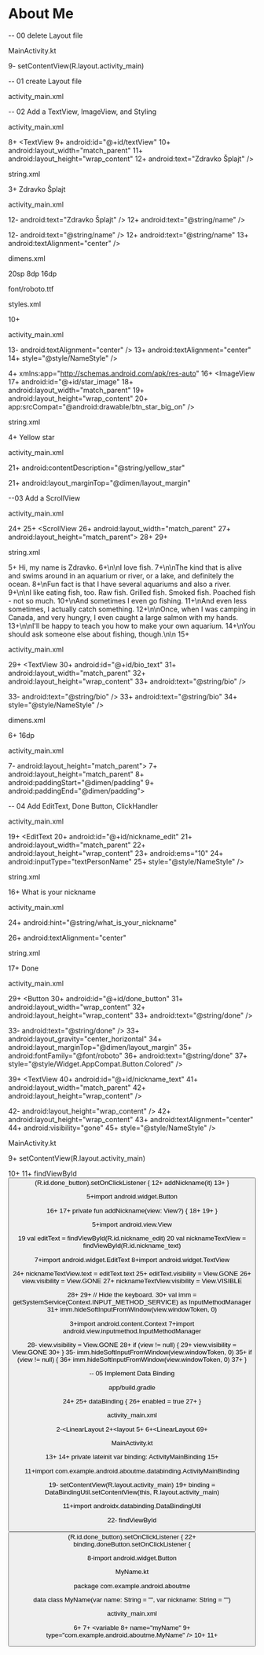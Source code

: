 # About Me

-- 00 delete Layout file

MainActivity.kt

9-        setContentView(R.layout.activity_main)

-- 01 create Layout file

activity_main.xml

<?xml version="1.0" encoding="utf-8"?>
<LinearLayout
    xmlns:android="http://schemas.android.com/apk/res/android"
    android:orientation="vertical"
	android:layout_width="match_parent"
    android:layout_height="match_parent">

</LinearLayout>

-- 02 Add a TextView, ImageView, and Styling

activity_main.xml

8+    <TextView
9+        android:id="@+id/textView"
10+        android:layout_width="match_parent"
11+        android:layout_height="wrap_content"
12+        android:text="Zdravko Šplajt" />


string.xml

3+    <string name="name">Zdravko Šplajt</string>


activity_main.xml

12-        android:text="Zdravko Šplajt" />
12+        android:text="@string/name" />

12-        android:text="@string/name" />
12+        android:text="@string/name"
13+        android:textAlignment="center" />

dimens.xml

<?xml version="1.0" encoding="utf-8"?>
<resources>
    <dimen name="text_size">20sp</dimen>
    <dimen name="small_padding">8dp</dimen>
    <dimen name="layout_margin">16dp</dimen>
</resources>

font/roboto.ttf

styles.xml

10+    <style name="NameStyle">
11+        <item name="android:layout_marginTop">@dimen/layout_margin</item>
12+        <item name="android:fontFamily">@font/roboto</item>
13+        <item name="android:paddingTop">@dimen/small_padding</item>
14+        <item name="android:textColor">@android:color/black</item>
15+        <item name="android:textSize">@dimen/text_size</item>
16+    </style>

activity_main.xml

13-        android:textAlignment="center" />
13+        android:textAlignment="center"
14+        style="@style/NameStyle" />

4+    xmlns:app="http://schemas.android.com/apk/res-auto"
16+    <ImageView
17+        android:id="@+id/star_image"
18+        android:layout_width="match_parent"
19+        android:layout_height="wrap_content"
20+        app:srcCompat="@android:drawable/btn_star_big_on" />

string.xml

4+    <string name="yellow_star">Yellow star</string>

activity_main.xml

21+        android:contentDescription="@string/yellow_star"

21+        android:layout_marginTop="@dimen/layout_margin"


--03 Add a ScrollView


activity_main.xml

24+
25+    <ScrollView
26+        android:layout_width="match_parent"
27+        android:layout_height="match_parent">
28+
29+    </ScrollView>


string.xml

5+    <string name="bio">Hi, my name is Zdravko.
6+\n\nI love fish.
7+\n\nThe kind that is alive and swims around in an aquarium or river, or a lake, and definitely the ocean.
8+\nFun fact is that I have several aquariums and also a river.
9+\n\nI like eating fish, too. Raw fish. Grilled fish. Smoked fish. Poached fish - not so much.
10+\nAnd sometimes I even go fishing.
11+\nAnd even less sometimes, I actually catch something.
12+\n\nOnce, when I was camping in Canada, and very hungry, I even caught a large salmon with my hands.
13+\n\nI\'ll be happy to teach you how to make your own aquarium.
14+\nYou should ask someone else about fishing, though.\n\n
15+    </string>


activity_main.xml

29+        <TextView
30+            android:id="@+id/bio_text"
31+            android:layout_width="match_parent"
32+            android:layout_height="wrap_content"
33+            android:text="@string/bio" />

33-            android:text="@string/bio" />
33+            android:text="@string/bio"
34+            style="@style/NameStyle" />


dimens.xml

6+    <dimen name="padding">16dp</dimen>

activity_main.xml

7-    android:layout_height="match_parent">
7+    android:layout_height="match_parent"
8+    android:paddingStart="@dimen/padding"
9+    android:paddingEnd="@dimen/padding">


-- 04 Add EditText, Done Button, ClickHandler

activity_main.xml

19+    <EditText
20+        android:id="@+id/nickname_edit"
21+        android:layout_width="match_parent"
22+        android:layout_height="wrap_content"
23+        android:ems="10"
24+        android:inputType="textPersonName"
25+        style="@style/NameStyle" />

string.xml

16+    <string name="what_is_your_nickname">What is your nickname</string>


activity_main.xml

24+        android:hint="@string/what_is_your_nickname"

26+        android:textAlignment="center"


string.xml

17+    <string name="done">Done</string>


activity_main.xml

29+    <Button
30+        android:id="@+id/done_button"
31+        android:layout_width="wrap_content"
32+        android:layout_height="wrap_content"
33+        android:text="@string/done" />

33-        android:text="@string/done" />
33+        android:layout_gravity="center_horizontal"
34+        android:layout_marginTop="@dimen/layout_margin"
35+        android:fontFamily="@font/roboto"
36+        android:text="@string/done"
37+        style="@style/Widget.AppCompat.Button.Colored" />

39+    <TextView
40+        android:id="@+id/nickname_text"
41+        android:layout_width="match_parent"
42+        android:layout_height="wrap_content" />

42-        android:layout_height="wrap_content" />
42+        android:layout_height="wrap_content"
43+        android:textAlignment="center"
44+        android:visibility="gone"
45+        style="@style/NameStyle" />


MainActivity.kt

9+        setContentView(R.layout.activity_main)

10+
11+       findViewById<Button>(R.id.done_button).setOnClickListener {
12+            addNickname(it)
13+        }

5+import android.widget.Button

16+
17+    private fun addNickname(view: View?) {
18+
19+    }

5+import android.view.View

19        val editText = findViewById<EditText>(R.id.nickname_edit)
20        val nicknameTextView = findViewById<TextView>(R.id.nickname_text)

7+import android.widget.EditText
8+import android.widget.TextView

24+        nicknameTextView.text = editText.text
25+        editText.visibility = View.GONE
26+        view.visibility = View.GONE
27+        nicknameTextView.visibility = View.VISIBLE

28+
29+        // Hide the keyboard.
30+        val imm = getSystemService(Context.INPUT_METHOD_SERVICE) as InputMethodManager
31+        imm.hideSoftInputFromWindow(view.windowToken, 0)

3+import android.content.Context
7+import android.view.inputmethod.InputMethodManager

28-        view.visibility = View.GONE
28+        if (view != null) {
29+            view.visibility = View.GONE
30+        }
35-        imm.hideSoftInputFromWindow(view.windowToken, 0)
35+        if (view != null) {
36+            imm.hideSoftInputFromWindow(view.windowToken, 0)
37+        }

-- 05 Implement Data Binding

app/build.gradle

24+
25+    dataBinding {
26+        enabled = true
27+    }


activity_main.xml

2-<LinearLayout
2+<layout
5+
6+<LinearLayout
69+</layout>


MainActivity.kt

13+
14+    private lateinit var binding: ActivityMainBinding
15+

11+import com.example.android.aboutme.databinding.ActivityMainBinding

19-        setContentView(R.layout.activity_main)
19+        binding = DataBindingUtil.setContentView(this, R.layout.activity_main)

11+import androidx.databinding.DataBindingUtil

22-        findViewById<Button>(R.id.done_button).setOnClickListener {
22+        binding.doneButton.setOnClickListener {

8-import android.widget.Button

MyName.kt

package com.example.android.aboutme

data class MyName(var name: String = "", var nickname: String = "")


activity_main.xml

6+    <data>
7+        <variable
8+            name="myName"
9+            type="com.example.android.aboutme.MyName" />
10+    </data>
11+

